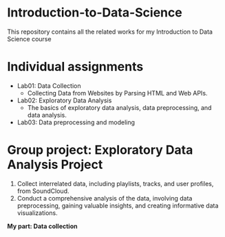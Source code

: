 # Introduction-to-Data-Science
This repository contains all the related works for my Introduction to Data Science course

# Individual assignments
- Lab01: Data Collection
  - Collecting Data from Websites by Parsing HTML and Web APIs.
- Lab02: Exploratory Data Analysis
  - The basics of exploratory data analysis, data preprocessing, and data analysis.
- Lab03: Data preprocessing and modeling

# Group project: Exploratory Data Analysis Project
1. Collect interrelated data, including playlists, tracks, and user profiles, from SoundCloud.
2. Conduct a comprehensive analysis of the data, involving data preprocessing, gaining valuable insights, and creating informative data visualizations.

**My part: Data collection**
